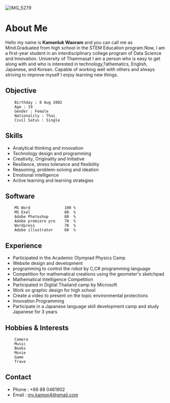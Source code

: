 ![IMG_5279](https://user-images.githubusercontent.com/95088583/143688378-4c17f5e6-20cf-49c9-bcec-146f153efea9.jpg)

# About Me
  Hello my name is **Kamonluk Waoram** and you can call me as Mind.Graduated from high school in the STEM Education program.Now, I am a first-year student in an interdisciplinary college program of Data Science and Innovation. University of Thammasat I am a person who is easy to get along with and who is interested in technology,?athematics, English, Japanese, and Korean. Capable of working well with others and always striving to improve myself I enjoy learning new things.
  
## **Objective**
        Birthday : 8 Aug 2002 
        Age : 19
        Gender : Female
        Nationality : Thai
        Civil Satus : Single

## Skills
  * Analytical thinking and innovation
  * Technology design and programming
  * Creativity, Originality and Initiative
  * Resilience, stress tolerance and flexibility
  * Reasoning, problem-solving and ideation
  * Emotional intelligence
  * Active learning and learning strategies

## Software
        MS Word               100 %
        MS Exel               80  %
        Adobe Photoshop       80  %
        Adobe premiere pro    70  %
        Wordpress             70  %
        Adobe illustrator     60  %

## Experience
  * Participated in the Academic Olympiad Physics Camp 
  * Website design and development 
  * programming to control the robot by C,C# programming language
  * Competition for mathematical creations using the geometer's sketchpad
  * Mathematical Intelligence Competition 
  * Participated in Digital Thailand camp by Microsoft
  * Work on graphic design for high school
  * Create a video to present on the topic environmental protections
  * Innovation Programming
  * Participate in a Japanese language skill development camp and study Japanese for 3 years
 
## Hobbies & Interests
        Camera
        Music
        Books 
        Movie 
        Game 
        Trave
  
## Contact
  * Phone : +66 88 0461902
  * Email : my.kamon4@gmail.com
